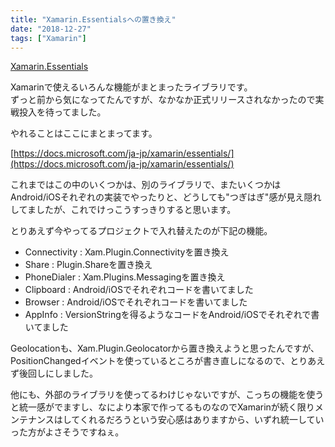 ```yaml
---
title: "Xamarin.Essentialsへの置き換え"
date: "2018-12-27"
tags: ["Xamarin"]
---
```


[Xamarin.Essentials](https://github.com/xamarin/Essentials)

Xamarinで使えるいろんな機能がまとまったライブラリです。  
ずっと前から気になってたんですが、なかなか正式リリースされなかったので実戦投入を待ってました。

やれることはここにまとまってます。

[https://docs.microsoft.com/ja-jp/xamarin/essentials/](https://docs.microsoft.com/ja-jp/xamarin/essentials/)

これまではこの中のいくつかは、別のライブラリで、またいくつかはAndroid/iOSそれぞれの実装でやったりと、どうしても"つぎはぎ"感が見え隠れしてましたが、これでけっこうすっきりすると思います。

とりあえず今やってるプロジェクトで入れ替えたのが下記の機能。

* Connectivity : Xam.Plugin.Connectivityを置き換え
* Share : Plugin.Shareを置き換え
* PhoneDialer : Xam.Plugins.Messagingを置き換え
* Clipboard : Android/iOSでそれぞれコードを書いてました
* Browser : Android/iOSでそれぞれコードを書いてました
* AppInfo : VersionStringを得るようなコードをAndroid/iOSでそれぞれで書いてました

Geolocationも、Xam.Plugin.Geolocatorから置き換えようと思ったんですが、PositionChangedイベントを使っているところが書き直しになるので、とりあえず後回しにしました。

他にも、外部のライブラリを使ってるわけじゃないですが、こっちの機能を使うと統一感がでますし、なにより本家で作ってるものなのでXamarinが続く限りメンテナンスはしてくれるだろうという安心感はありますから、いずれ統一していった方がよさそうですねぇ。